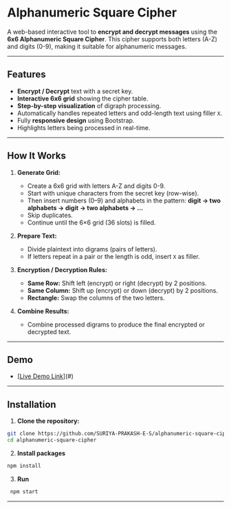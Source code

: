 # Alphanumeric Square Cipher

A web-based interactive tool to **encrypt and decrypt messages** using the **6x6 Alphanumeric Square Cipher**. This cipher supports both letters (A-Z) and digits (0-9), making it suitable for alphanumeric messages.

---

## Features

- **Encrypt / Decrypt** text with a secret key.
- **Interactive 6x6 grid** showing the cipher table.
- **Step-by-step visualization** of digraph processing.
- Automatically handles repeated letters and odd-length text using filler `X`.
- Fully **responsive design** using Bootstrap.
- Highlights letters being processed in real-time.

---

## How It Works

1. **Generate Grid:**  
   - Create a 6x6 grid with letters A-Z and digits 0-9.
   - Start with unique characters from the secret key (row-wise).
   - Then insert numbers (0–9) and alphabets in the pattern:
     **digit → two alphabets → digit → two alphabets → ...**
   - Skip duplicates.
   - Continue until the 6×6 grid (36 slots) is filled.

2. **Prepare Text:**  
   - Divide plaintext into digrams (pairs of letters).  
   - If letters repeat in a pair or the length is odd, insert `X` as filler.

3. **Encryption / Decryption Rules:**  
   - **Same Row:** Shift left (encrypt) or right (decrypt) by 2 positions.  
   - **Same Column:** Shift up (encrypt) or down (decrypt) by 2 positions.  
   - **Rectangle:** Swap the columns of the two letters.

4. **Combine Results:**  
   - Combine processed digrams to produce the final encrypted or decrypted text.

---

## Demo

- [[Live Demo Link](https://cryptal.netlify.app/)](#)

---

## Installation

1. **Clone the repository:**

```bash
git clone https://github.com/SURIYA-PRAKASH-E-S/alphanumeric-square-cipher.git
cd alphanumeric-square-cipher
```

2. **Install packages**
   
```bash
npm install
```

3. **Run**
   
```bash
 npm start
```

---
